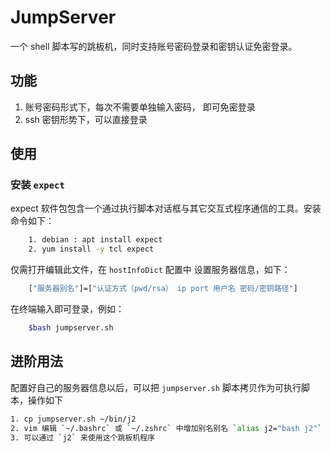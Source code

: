 # JumpServer

一个 shell 脚本写的跳板机，同时支持账号密码登录和密钥认证免密登录。

## 功能

1. 账号密码形式下，每次不需要单独输入密码， 即可免密登录
2. ssh 密钥形势下，可以直接登录

## 使用

### 安装 `expect`

expect 软件包包含一个通过执行脚本对话框与其它交互式程序通信的工具。安装命令如下：

```bash
    1. debian : apt install expect
    2. yum install -y tcl expect
```

仅需打开编辑此文件，在 `hostInfoDict` 配置中 设置服务器信息，如下：
```bash
    ["服务器别名"]=["认证方式（pwd/rsa） ip port 用户名 密码/密钥路径"]
```

在终端输入即可登录，例如：
```bash
    $bash jumpserver.sh
```

## 进阶用法

配置好自己的服务器信息以后，可以把 `jumpserver.sh` 脚本拷贝作为可执行脚本，操作如下

```bash
1. cp jumpserver.sh ~/bin/j2
2. vim 编辑 `~/.bashrc` 或 `~/.zshrc` 中增加别名别名 `alias j2="bash j2"`
3. 可以通过 `j2` 来使用这个跳板机程序
```
